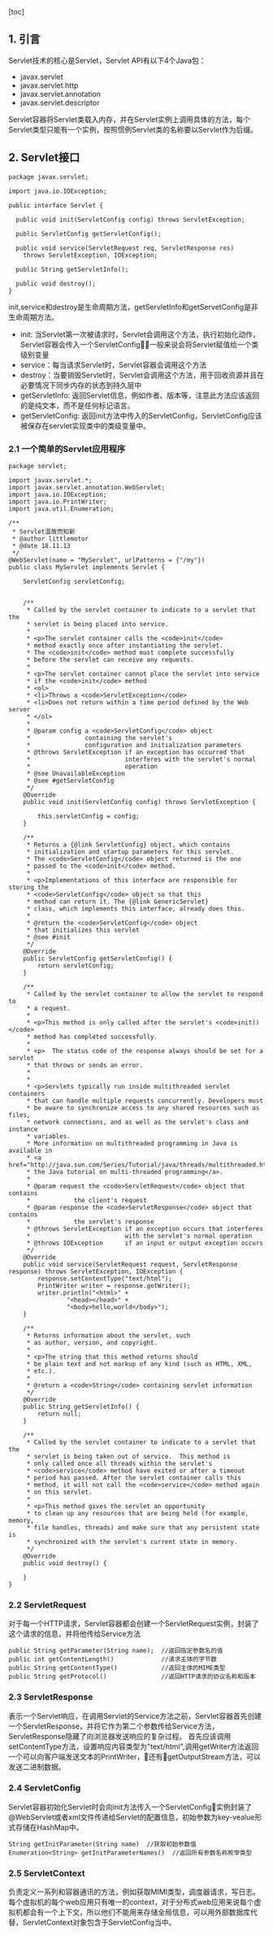 [toc]
## 1. 引言
Servlet技术的核心是Servlet，Servlet API有以下4个Java包：
- javax.servlet
- javax.servlet.http
- javax.servlet.annotation
- javax.servlet.descriptor

Servlet容器将Servlet类载入内存，并在Servlet实例上调用具体的方法，每个Servlet类型只能有一个实例，按照惯例Servlet类的名称要以Servlet作为后缀。
## 2. Servlet接口
```
package javax.servlet;

import java.io.IOException;

public interface Servlet {

  public void init(ServletConfig config) throws ServletException;

  public ServletConfig getServletConfig();

  public void service(ServletRequest req, ServletResponse res)
	throws ServletException, IOException;

  public String getServletInfo();

  public void destroy();
}
```
init,service和destroy是生命周期方法，getServletInfo和getServetConfig是非生命周期方法。
- init: 当Servlet第一次被请求时，Servlet会调用这个方法，执行初始化动作，Servlet容器会传入一个ServletConfig，一般来说会将Servlet赋值给一个类级别变量
- service：每当请求Servlet时，Servlet容器会调用这个方法
- destroy：当要销毁Servlet时，Servlet会调用这个方法，用于回收资源并且在必要情况下同步内存的状态到持久层中
- getServletInfo: 返回Servlet信息，例如作者、版本等，注意此方法应该返回的是纯文本，而不是任何标记语言。
- getServletConfig: 返回init方法中传入的ServletConfig，ServletConfig应该被保存在servlet实现类中的类级变量中。

### 2.1 一个简单的Servlet应用程序
```
package servlet;

import javax.servlet.*;
import javax.servlet.annotation.WebServlet;
import java.io.IOException;
import java.io.PrintWriter;
import java.util.Enumeration;

/**
 * Servlet温故而知新
 * @author littlemotor
 * @date 18.11.13
 */
@WebServlet(name = "MyServlet", urlPatterns = {"/my"})
public class MyServlet implements Servlet {

    ServletConfig servletConfig;


    /**
     * Called by the servlet container to indicate to a servlet that the
     * servlet is being placed into service.
     *
     * <p>The servlet container calls the <code>init</code>
     * method exactly once after instantiating the servlet.
     * The <code>init</code> method must complete successfully
     * before the servlet can receive any requests.
     *
     * <p>The servlet container cannot place the servlet into service
     * if the <code>init</code> method
     * <ol>
     * <li>Throws a <code>ServletException</code>
     * <li>Does not return within a time period defined by the Web server
     * </ol>
     *
     * @param config a <code>ServletConfig</code> object
     *               containing the servlet's
     *               configuration and initialization parameters
     * @throws ServletException if an exception has occurred that
     *                          interferes with the servlet's normal
     *                          operation
     * @see UnavailableException
     * @see #getServletConfig
     */
    @Override
    public void init(ServletConfig config) throws ServletException {

        this.servletConfig = config;
    }

    /**
     * Returns a {@link ServletConfig} object, which contains
     * initialization and startup parameters for this servlet.
     * The <code>ServletConfig</code> object returned is the one
     * passed to the <code>init</code> method.
     *
     * <p>Implementations of this interface are responsible for storing the
     * <code>ServletConfig</code> object so that this
     * method can return it. The {@link GenericServlet}
     * class, which implements this interface, already does this.
     *
     * @return the <code>ServletConfig</code> object
     * that initializes this servlet
     * @see #init
     */
    @Override
    public ServletConfig getServletConfig() {
        return servletConfig;
    }

    /**
     * Called by the servlet container to allow the servlet to respond to
     * a request.
     *
     * <p>This method is only called after the servlet's <code>init()</code>
     * method has completed successfully.
     *
     * <p>  The status code of the response always should be set for a servlet
     * that throws or sends an error.
     *
     *
     * <p>Servlets typically run inside multithreaded servlet containers
     * that can handle multiple requests concurrently. Developers must
     * be aware to synchronize access to any shared resources such as files,
     * network connections, and as well as the servlet's class and instance
     * variables.
     * More information on multithreaded programming in Java is available in
     * <a href="http://java.sun.com/Series/Tutorial/java/threads/multithreaded.html">
     * the Java tutorial on multi-threaded programming</a>.
     *
     * @param request the <code>ServletRequest</code> object that contains
     *            the client's request
     * @param response the <code>ServletResponse</code> object that contains
     *            the servlet's response
     * @throws ServletException if an exception occurs that interferes
     *                          with the servlet's normal operation
     * @throws IOException      if an input or output exception occurs
     */
    @Override
    public void service(ServletRequest request, ServletResponse response) throws ServletException, IOException {
        response.setContentType("text/html");
        PrintWriter writer = response.getWriter();
        writer.println("<html>" +
                "<head></head>" +
                "<body>hello,world</body>");
    }

    /**
     * Returns information about the servlet, such
     * as author, version, and copyright.
     *
     * <p>The string that this method returns should
     * be plain text and not markup of any kind (such as HTML, XML,
     * etc.).
     *
     * @return a <code>String</code> containing servlet information
     */
    @Override
    public String getServletInfo() {
        return null;
    }

    /**
     * Called by the servlet container to indicate to a servlet that the
     * servlet is being taken out of service.  This method is
     * only called once all threads within the servlet's
     * <code>service</code> method have exited or after a timeout
     * period has passed. After the servlet container calls this
     * method, it will not call the <code>service</code> method again
     * on this servlet.
     *
     * <p>This method gives the servlet an opportunity
     * to clean up any resources that are being held (for example, memory,
     * file handles, threads) and make sure that any persistent state is
     * synchronized with the servlet's current state in memory.
     */
    @Override
    public void destroy() {

    }
}

```
### 2.2 ServletRequest
对于每一个HTTP请求，Servlet容器都会创建一个ServletRequest实例，封装了这个请求的信息，并将他传给Service方法
```
public String getParameter(String name);  //返回指定参数名的值
public int getContentLength()             //请求主体的字节数
public String getContentType()            //返回主体的MIME类型
public String getProtocol()               //返回HTTP请求的协议名称和版本
```
### 2.3 ServletResponse
表示一个Servlet响应，在调用Servlet的Service方法之前，Servlet容器首先创建一个ServletResponse，并将它作为第二个参数传给Service方法，ServletResponse隐藏了向浏览器发送响应的复杂过程。
首先应该调用setContentType方法，设置响应内容类型为"text/html",调用getWriter方法返回一个可以向客户端发送文本的PrintWriter，还有getOutputStream方法，可以发送二进制数据。
### 2.4 ServletConfig
Servlet容器初始化Servlet时会向init方法传入一个ServletConfig实例封装了@WebServlet或者xml文件传递给Servlet的配置信息，初始参数为key-vealue形式存储在HashMap中。
```
String getInitParameter(String name)  //获取初始参数值
Enumeration<String> getInitParameterNames()  //返回所有参数名称枚举类型
```
### 2.5 ServletContext
负责定义一系列和容器通讯的方法，例如获取MIMI类型，调度器请求，写日志。每个虚拟机的每个web应用只有唯一的context，对于分布式web应用来说每个虚拟机都会有一个上下文，所以他们不能用来存储全局信息，可以用外部数据库代替，ServletContext对象包含于ServletConfig当中。